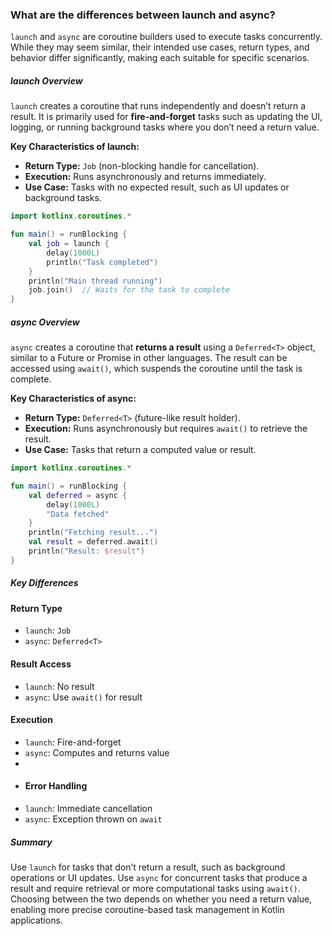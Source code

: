 ### What are the differences between launch and async?

`launch` and `async` are coroutine builders used to execute tasks concurrently. While they may seem similar, their intended use cases, return types, and behavior differ significantly, making each suitable for specific scenarios.

##### launch Overview

`launch` creates a coroutine that runs independently and doesn’t return a result. It is primarily used for **fire-and-forget** tasks such as updating the UI, logging, or running background tasks where you don’t need a return value.

**Key Characteristics of launch:**
- **Return Type:** `Job` (non-blocking handle for cancellation).
- **Execution:** Runs asynchronously and returns immediately.
- **Use Case:** Tasks with no expected result, such as UI updates or background tasks.

```kotlin
import kotlinx.coroutines.*

fun main() = runBlocking {
    val job = launch {
        delay(1000L)
        println("Task completed")
    }
    println("Main thread running")
    job.join()  // Waits for the task to complete
}
```

##### async Overview

`async` creates a coroutine that **returns a result** using a `Deferred<T>` object, similar to a Future or Promise in other languages. The result can be accessed using `await()`, which suspends the coroutine until the task is complete.

**Key Characteristics of async:**
- **Return Type:** `Deferred<T>` (future-like result holder).
- **Execution:** Runs asynchronously but requires `await()` to retrieve the result.
- **Use Case:** Tasks that return a computed value or result.

```kotlin
import kotlinx.coroutines.*

fun main() = runBlocking {
    val deferred = async {
        delay(1000L)
        "Data fetched"
    }
    println("Fetching result...")
    val result = deferred.await()
    println("Result: $result")
}
```

##### Key Differences

#### Return Type
- `launch`: `Job`
- `async`: `Deferred<T>`

#### Result Access
- `launch`: No result
- `async`: Use `await()` for result

#### Execution
- `launch`: Fire-and-forget
- `async`: Computes and returns value
- 
- #### Error Handling
- `launch`: Immediate cancellation
- `async`: Exception thrown on `await`

##### Summary

Use `launch` for tasks that don’t return a result, such as background operations or UI updates. Use `async` for concurrent tasks that produce a result and require retrieval or more computational tasks using `await()`. Choosing between the two depends on whether you need a return value, enabling more precise coroutine-based task management in Kotlin applications.